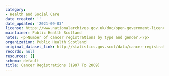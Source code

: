 ```yaml
---
category:
- Health and Social Care
date_created: ''
date_updated: '2021-09-03'
license: https://www.nationalarchives.gov.uk/doc/open-government-licence/version/3/
maintainer: Public Health Scotland
notes: <p>Number of cancer registrations by type and gender.</p>
organization: Public Health Scotland
original_dataset_link: http://statistics.gov.scot/data/cancer-registrations
records: null
resources: []
schema: default
title: Cancer Registrations (1997 To 2009)
---
```


